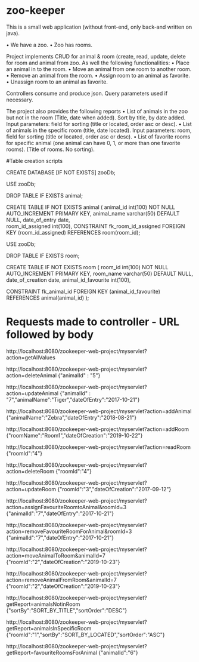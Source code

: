 # zoo-keeper

This is a small web application (without front-end, only back-and written on java).

• We have a zoo.
• Zoo has rooms.

 Project implements CRUD for animal & room (create, read, update, delete for room and animal from zoo. 
 As well the following functionalities: 
• Place an animal in to the room.
• Move an animal from one room to another room.
• Remove an animal from the room.
• Assign room to an animal as favorite.
• Unassign room to an animal as favorite.

 Controllers consume and produce json. Query parameters used if necessary.


 The project also provides the following reports
• List of animals in the zoo but not in the room (Title, date when added). Sort by title, by date
added. Input parameters: field for sorting (title or located, order asc or desc).
• List of animals in the specific room (title, date located). Input parameters: room, field for
sorting (title or located, order asc or desc).
• List of favorite rooms for specific animal (one animal can have 0, 1, or more than one
favorite rooms). (Title of rooms. No sorting).

#Table creation scripts

CREATE DATABASE [IF NOT EXISTS] zooDb;

USE zooDb;
 
DROP TABLE IF EXISTS animal;
 
CREATE TABLE IF NOT EXISTS animal (
  animal_id int(100) NOT NULL AUTO_INCREMENT PRIMARY KEY,
  animal_name varchar(50) DEFAULT NULL,
  date_of_entry date,  
  room_id_assigned int(100), CONSTRAINT fk_room_id_assigned
    FOREIGN KEY (room_id_assigned) 
        REFERENCES room(room_id);

USE zooDb;
 
DROP TABLE IF EXISTS room;
 
CREATE TABLE IF NOT EXISTS room (
  room_id int(100) NOT NULL AUTO_INCREMENT PRIMARY KEY,
  room_name varchar(50) DEFAULT NULL,
  date_of_creation date, 
  animal_id_favourite int(100),
 
  CONSTRAINT fk_animal_id
    FOREIGN KEY (animal_id_favourite) 
        REFERENCES animal(animal_id)
);

# Requests made to controller - URL followed by body

http://localhost:8080/zookeeper-web-project/myservlet?action=getAllValues

http://localhost:8080/zookeeper-web-project/myservlet?action=deleteAnimal
{"animalId" : "5"}

http://localhost:8080/zookeeper-web-project/myservlet?action=updateAnimal
{"animalId" : "7","animalName":"Tiger","dateOfEntry":"2017-10-21"}

http://localhost:8080/zookeeper-web-project/myservlet?action=addAnimal
{"animalName":"Zebra","dateOfEntry":"2018-08-21"}

http://localhost:8080/zookeeper-web-project/myservlet?action=addRoom
{"roomName":"Room1","dateOfCreation":"2019-10-22"}


http://localhost:8080/zookeeper-web-project/myservlet?action=readRoom
{"roomId":"4"}

http://localhost:8080/zookeeper-web-project/myservlet?action=deleteRoom
{"roomId":"4"}

http://localhost:8080/zookeeper-web-project/myservlet?action=updateRoom
{"roomId":"3","dateOfCreation":"2017-09-12"}

http://localhost:8080/zookeeper-web-project/myservlet?action=assignFavouriteRoomtoAnimal&roomId=3
{"animalId":"7","dateOfEntry":"2017-10-21"}

http://localhost:8080/zookeeper-web-project/myservlet?action=removeFavouriteRoomForAnimal&roomId=3
{"animalId":"7","dateOfEntry":"2017-10-21"}

http://localhost:8080/zookeeper-web-project/myservlet?action=moveAnimalToRoom&animalId=7
{"roomId":"2","dateOfCreation":"2019-10-23"}

http://localhost:8080/zookeeper-web-project/myservlet?action=removeAnimalFromRoom&animalId=7
{"roomId":"2","dateOfCreation":"2019-10-23"}


http://localhost:8080/zookeeper-web-project/myservlet?getReport=animalsNotinRoom
{"sortBy":"SORT_BY_TITLE","sortOrder":"DESC"}


http://localhost:8080/zookeeper-web-project/myservlet?getReport=animalsInSpecificRoom
{"roomId":"1","sortBy":"SORT_BY_LOCATED","sortOrder":"ASC"}


http://localhost:8080/zookeeper-web-project/myservlet?getReport=favouriteRoomsForAnimal
{"animalId":"6"}
